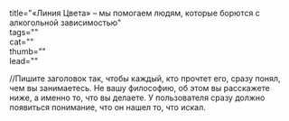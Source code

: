 title="«Линия Цвета» – мы помогаем людям, которые борются с алкогольной зависимостью"  
tags=""  
cat=""  
thumb=""  
lead=""  

//Пишите заголовок так, чтобы каждый, кто прочтет его, сразу понял, чем вы занимаетесь. Не вашу философию, об этом вы расскажете ниже, а именно то, что вы делаете. У пользователя сразу должно появиться понимание, что он нашел то, что искал.

